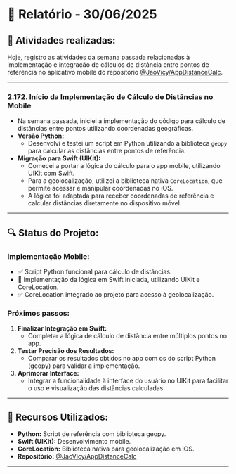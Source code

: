 # 📅 Relatório - 30/06/2025

## 📌 Atividades realizadas:
Hoje, registro as atividades da semana passada relacionadas à implementação e integração de cálculos de distância entre pontos de referência no aplicativo mobile do repositório [@JaoVicy/AppDistanceCalc](https://github.com/JaoVicy/AppDistanceCalc).

---

### **2.172. Início da Implementação de Cálculo de Distâncias no Mobile**
- Na semana passada, iniciei a implementação do código para cálculo de distâncias entre pontos utilizando coordenadas geográficas.
- **Versão Python:**
  - Desenvolvi e testei um script em Python utilizando a biblioteca `geopy` para calcular as distâncias entre pontos de referência.
- **Migração para Swift (UIKit):**
  - Comecei a portar a lógica do cálculo para o app mobile, utilizando UIKit com Swift.
  - Para a geolocalização, utilizei a biblioteca nativa `CoreLocation`, que permite acessar e manipular coordenadas no iOS.
  - A lógica foi adaptada para receber coordenadas de referência e calcular distâncias diretamente no dispositivo móvel.

---

## 🔍 Status do Projeto:
### Implementação Mobile:
- ✅ Script Python funcional para cálculo de distâncias.
- 🚧 Implementação da lógica em Swift iniciada, utilizando UIKit e CoreLocation.
- ✅ CoreLocation integrado ao projeto para acesso à geolocalização.

### Próximos passos:
1. **Finalizar Integração em Swift:**
   - Completar a lógica de cálculo de distância entre múltiplos pontos no app.
2. **Testar Precisão dos Resultados:**
   - Comparar os resultados obtidos no app com os do script Python (geopy) para validar a implementação.
3. **Aprimorar Interface:**
   - Integrar a funcionalidade à interface do usuário no UIKit para facilitar o uso e visualização das distâncias calculadas.

---

## 🔗 Recursos Utilizados:
- **Python:** Script de referência com biblioteca geopy.
- **Swift (UIKit):** Desenvolvimento mobile.
- **CoreLocation:** Biblioteca nativa para geolocalização em iOS.
- **Repositório:** [@JaoVicy/AppDistanceCalc](https://github.com/JaoVicy/AppDistanceCalc)

---